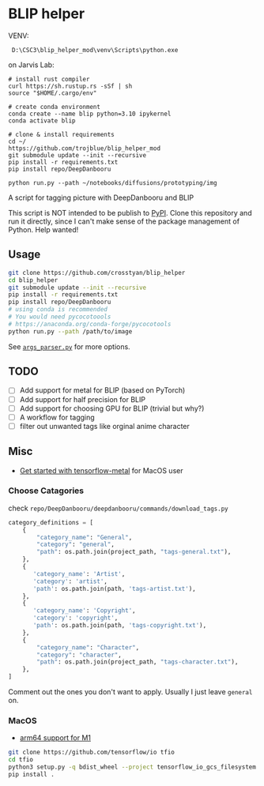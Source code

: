# BLIP helper



VENV:

```
 D:\CSC3\blip_helper_mod\venv\Scripts\python.exe
```


on Jarvis Lab:
```
# install rust compiler
curl https://sh.rustup.rs -sSf | sh
source "$HOME/.cargo/env"

# create conda environment
conda create --name blip python=3.10 ipykernel
conda activate blip

# clone & install requirements
cd ~/
https://github.com/trojblue/blip_helper_mod
git submodule update --init --recursive
pip install -r requirements.txt
pip install repo/DeepDanbooru

python run.py --path ~/notebooks/diffusions/prototyping/img
```




A script for tagging picture with DeepDanbooru and BLIP

This script is NOT intended to be publish to [PyPI](https://pypi.org). Clone this repository and run it directly,
since I can't make sense of the package management of Python. Help wanted! 

## Usage

```bash
git clone https://github.com/crosstyan/blip_helper
cd blip_helper
git submodule update --init --recursive
pip install -r requirements.txt
pip install repo/DeepDanbooru
# using conda is recommended
# You would need pycocotoools
# https://anaconda.org/conda-forge/pycocotools
python run.py --path /path/to/image
```

See [`args_parser.py`](args_parser.py) for more options.

## TODO

- [ ] Add support for metal for BLIP (based on PyTorch)
- [ ] Add support for half precision for BLIP
- [ ] Add support for choosing GPU for BLIP (trivial but why?)
- [ ] A workflow for tagging
- [ ] filter out unwanted tags like orginal anime character

## Misc

- [Get started with tensorflow-metal](https://developer.apple.com/metal/tensorflow-plugin/) for MacOS user

### Choose Catagories

check `repo/DeepDanbooru/deepdanbooru/commands/download_tags.py`

```python
category_definitions = [
    {
        "category_name": "General",
        "category": "general",
        "path": os.path.join(project_path, "tags-general.txt"),
    },
    {
       'category_name': 'Artist',
       'category': 'artist',
       'path': os.path.join(path, 'tags-artist.txt'),
    },
    {
       'category_name': 'Copyright',
       'category': 'copyright',
       'path': os.path.join(path, 'tags-copyright.txt'),
    },
    {
        "category_name": "Character",
        "category": "character",
        "path": os.path.join(project_path, "tags-character.txt"),
    },
]
```

Comment out the ones you don't want to apply.
Usually I just leave `general` on.

### MacOS 

- [arm64 support for M1 ](https://github.com/tensorflow/io/issues/1298)

```bash
git clone https://github.com/tensorflow/io tfio
cd tfio
python3 setup.py -q bdist_wheel --project tensorflow_io_gcs_filesystem
pip install .
```
